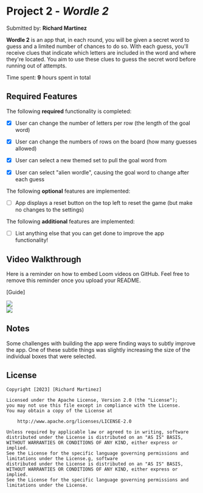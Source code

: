   # Project 2 - *Wordle 2*

Submitted by: **Richard Martinez**

**Wordle 2** is an app that, in each round, you will be given a secret word to guess and a limited number of chances to do so. With each guess, you'll receive clues that indicate which letters are included in the word and where they're located. You aim to use these clues to guess the secret word before running out of attempts.
   
Time spent: **9** hours spent in total
   
## Required Features 
 
The following **required** functionality is completed:  
   
- [x] User can change the number of letters per row (the length of the goal word)
- [x] User can change the numbers of rows on the board (how many guesses allowed)
- [x] User can select a new themed set to pull the goal word from
- [x] User can select "alien wordle", causing the goal word to change after each guess 


The following **optional** features are implemented:

- [ ] App displays a reset button on the top left to reset the game (but make no changes to the settings)

The following **additional** features are implemented:

- [ ] List anything else that you can get done to improve the app functionality!

## Video Walkthrough

Here is a reminder on how to embed Loom videos on GitHub. Feel free to remove this reminder once you upload your README. 

[Guide]
<div>
    <a href="https://www.loom.com/share/46437fbf07be4384a2fe0a0399931442">
    </a>
    <a href="https://www.loom.com/share/46437fbf07be4384a2fe0a0399931442">
      <img style="max-width:300px;" src="https://cdn.loom.com/sessions/thumbnails/46437fbf07be4384a2fe0a0399931442-with-play.gif">
    </a>
</div>

<div>
    <a href="https://www.loom.com/share/41636dd7bd17433689e1d92fecfff72e">
    </a>
    <a href="https://www.loom.com/share/41636dd7bd17433689e1d92fecfff72e">
      <img style="max-width:300px;" src="https://cdn.loom.com/sessions/thumbnails/41636dd7bd17433689e1d92fecfff72e-with-play.gif">
    </a>
</div>

## Notes

Some challenges with building the app were finding ways to subtly improve the app. One of these subtle things was slightly increasing the size of the individual boxes that were selected.

## License

    Copyright [2023] [Richard Martinez]

    Licensed under the Apache License, Version 2.0 (the "License");
    you may not use this file except in compliance with the License.
    You may obtain a copy of the License at

        http://www.apache.org/licenses/LICENSE-2.0

    Unless required by applicable law or agreed to in writing, software
    distributed under the License is distributed on an "AS IS" BASIS,
    WITHOUT WARRANTIES OR CONDITIONS OF ANY KIND, either express or implied.
    See the License for the specific language governing permissions and
    limitations under the License.g, software
    distributed under the License is distributed on an "AS IS" BASIS,
    WITHOUT WARRANTIES OR CONDITIONS OF ANY KIND, either express or implied.
    See the License for the specific language governing permissions and
    limitations under the License.
